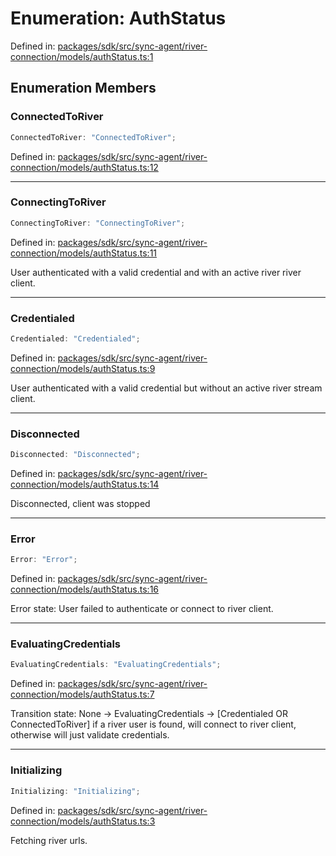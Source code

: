# Enumeration: AuthStatus

Defined in: [packages/sdk/src/sync-agent/river-connection/models/authStatus.ts:1](https://github.com/towns-protocol/towns/blob/0db1fd0ac7258e8db8cedfb6183e8eade8284fa1/packages/sdk/src/sync-agent/river-connection/models/authStatus.ts#L1)

## Enumeration Members

### ConnectedToRiver

```ts
ConnectedToRiver: "ConnectedToRiver";
```

Defined in: [packages/sdk/src/sync-agent/river-connection/models/authStatus.ts:12](https://github.com/towns-protocol/towns/blob/0db1fd0ac7258e8db8cedfb6183e8eade8284fa1/packages/sdk/src/sync-agent/river-connection/models/authStatus.ts#L12)

***

### ConnectingToRiver

```ts
ConnectingToRiver: "ConnectingToRiver";
```

Defined in: [packages/sdk/src/sync-agent/river-connection/models/authStatus.ts:11](https://github.com/towns-protocol/towns/blob/0db1fd0ac7258e8db8cedfb6183e8eade8284fa1/packages/sdk/src/sync-agent/river-connection/models/authStatus.ts#L11)

User authenticated with a valid credential and with an active river river client.

***

### Credentialed

```ts
Credentialed: "Credentialed";
```

Defined in: [packages/sdk/src/sync-agent/river-connection/models/authStatus.ts:9](https://github.com/towns-protocol/towns/blob/0db1fd0ac7258e8db8cedfb6183e8eade8284fa1/packages/sdk/src/sync-agent/river-connection/models/authStatus.ts#L9)

User authenticated with a valid credential but without an active river stream client.

***

### Disconnected

```ts
Disconnected: "Disconnected";
```

Defined in: [packages/sdk/src/sync-agent/river-connection/models/authStatus.ts:14](https://github.com/towns-protocol/towns/blob/0db1fd0ac7258e8db8cedfb6183e8eade8284fa1/packages/sdk/src/sync-agent/river-connection/models/authStatus.ts#L14)

Disconnected, client was stopped

***

### Error

```ts
Error: "Error";
```

Defined in: [packages/sdk/src/sync-agent/river-connection/models/authStatus.ts:16](https://github.com/towns-protocol/towns/blob/0db1fd0ac7258e8db8cedfb6183e8eade8284fa1/packages/sdk/src/sync-agent/river-connection/models/authStatus.ts#L16)

Error state: User failed to authenticate or connect to river client.

***

### EvaluatingCredentials

```ts
EvaluatingCredentials: "EvaluatingCredentials";
```

Defined in: [packages/sdk/src/sync-agent/river-connection/models/authStatus.ts:7](https://github.com/towns-protocol/towns/blob/0db1fd0ac7258e8db8cedfb6183e8eade8284fa1/packages/sdk/src/sync-agent/river-connection/models/authStatus.ts#L7)

Transition state: None -\> EvaluatingCredentials -\> [Credentialed OR ConnectedToRiver]
 if a river user is found, will connect to river client, otherwise will just validate credentials.

***

### Initializing

```ts
Initializing: "Initializing";
```

Defined in: [packages/sdk/src/sync-agent/river-connection/models/authStatus.ts:3](https://github.com/towns-protocol/towns/blob/0db1fd0ac7258e8db8cedfb6183e8eade8284fa1/packages/sdk/src/sync-agent/river-connection/models/authStatus.ts#L3)

Fetching river urls.
